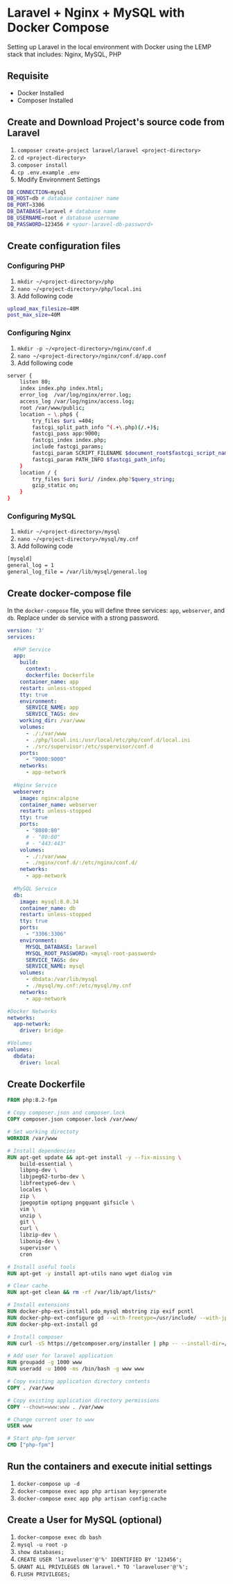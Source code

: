 # Laravel + Nginx + MySQL with Docker Compose

Setting up Laravel in the local environment with Docker using the LEMP stack that includes: Nginx, MySQL, PHP

## Requisite

- Docker Installed
- Composer Installed

## Create and Download Project's source code from Laravel 

1. ```composer create-project laravel/laravel <project-directory>```
2. ```cd <project-directory>```
3. ```composer install```
4. ```cp .env.example .env```
5. Modify Environment Settings
```sh
DB_CONNECTION=mysql
DB_HOST=db # database container name
DB_PORT=3306
DB_DATABASE=laravel # database name
DB_USERNAME=root # database username
DB_PASSWORD=123456 # <your-laravel-db-password>
```

## Create configuration files

### Configuring PHP
1. ```mkdir ~/<project-directory>/php```
2. ```nano ~/<project-directory>/php/local.ini```
3. Add following code
```sh
upload_max_filesize=40M
post_max_size=40M
```

### Configuring Nginx
1. ```mkdir -p ~/<project-directory>/nginx/conf.d```
2. ```nano ~/<project-directory>/nginx/conf.d/app.conf```
3. Add following code
```sh
server {
    listen 80;
    index index.php index.html;
    error_log  /var/log/nginx/error.log;
    access_log /var/log/nginx/access.log;
    root /var/www/public;
    location ~ \.php$ {
        try_files $uri =404;
        fastcgi_split_path_info ^(.+\.php)(/.+)$;
        fastcgi_pass app:9000;
        fastcgi_index index.php;
        include fastcgi_params;
        fastcgi_param SCRIPT_FILENAME $document_root$fastcgi_script_name;
        fastcgi_param PATH_INFO $fastcgi_path_info;
    }
    location / {
        try_files $uri $uri/ /index.php?$query_string;
        gzip_static on;
    }
}
```

### Configuring MySQL
1. ```mkdir ~/<project-directory>/mysql```
2. ```nano ~/<project-directory>/mysql/my.cnf```
3. Add following code
```sh
[mysqld]
general_log = 1
general_log_file = /var/lib/mysql/general.log
```

## Create docker-compose file
In the ```docker-compose``` file, you will define three services: ```app```, ```webserver```, and ```db```.
Replace <mysql-root-password> under ```db``` service with a strong password.

```yml
version: '3'
services:

  #PHP Service
  app:
    build:
      context: .
      dockerfile: Dockerfile
    container_name: app
    restart: unless-stopped
    tty: true
    environment:
      SERVICE_NAME: app
      SERVICE_TAGS: dev
    working_dir: /var/www
    volumes:
      - ./:/var/www
      - ./php/local.ini:/usr/local/etc/php/conf.d/local.ini
      - ./src/supervisor:/etc/supervisor/conf.d
    ports:
      - "9000:9000"
    networks:
      - app-network
    
  #Nginx Service
  webserver:
    image: nginx:alpine
    container_name: webserver
    restart: unless-stopped
    tty: true
    ports:
      - "8080:80"
      # - "80:80"
      # - "443:443"
    volumes:
      - ./:/var/www
      - ./nginx/conf.d/:/etc/nginx/conf.d/
    networks:
      - app-network
  
  #MySQL Service
  db:
    image: mysql:8.0.34
    container_name: db
    restart: unless-stopped
    tty: true
    ports:
      - "3306:3306"
    environment:
      MYSQL_DATABASE: laravel
      MYSQL_ROOT_PASSWORD: <mysql-root-password>
      SERVICE_TAGS: dev
      SERVICE_NAME: mysql
    volumes:
      - dbdata:/var/lib/mysql
      - ./mysql/my.cnf:/etc/mysql/my.cnf
    networks:
      - app-network

#Docker Networks
networks:
  app-network:
    driver: bridge

#Volumes
volumes:
  dbdata:
    driver: local

```

## Create Dockerfile

```Dockerfile
FROM php:8.2-fpm

# Copy composer.json and composer.lock
COPY composer.json composer.lock /var/www/

# Set working directoty
WORKDIR /var/www

# Install dependencies
RUN apt-get update && apt-get install -y --fix-missing \
    build-essential \
    libpng-dev \
    libjpeg62-turbo-dev \
    libfreetype6-dev \
    locales \
    zip \
    jpegoptim optipng pngquant gifsicle \
    vim \
    unzip \
    git \
    curl \
    libzip-dev \
    libonig-dev \
    supervisor \
    cron

# Install useful tools
RUN apt-get -y install apt-utils nano wget dialog vim

# Clear cache
RUN apt-get clean && rm -rf /var/lib/apt/lists/*

# Install extensions
RUN docker-php-ext-install pdo_mysql mbstring zip exif pcntl
RUN docker-php-ext-configure gd --with-freetype=/usr/include/ --with-jpeg=/usr/include/
RUN docker-php-ext-install gd

# Install composer
RUN curl -sS https://getcomposer.org/installer | php -- --install-dir=/usr/local/bin --filename=composer

# Add user for laravel application
RUN groupadd -g 1000 www
RUN useradd -u 1000 -ms /bin/bash -g www www

# Copy existing application directory contents
COPY . /var/www

# Copy existing application directory permissions
COPY --chown=www:www . /var/www

# Change current user to www
USER www

# Start php-fpm server
CMD ["php-fpm"]
```

## Run the containers and execute initial settings 
1. ```docker-compose up -d```
2. ```docker-compose exec app php artisan key:generate```
3. ```docker-compose exec app php artisan config:cache```


## Create a User for MySQL (optional)
1. ```docker-compose exec db bash```
2. ```mysql -u root -p```
3. ```show databases;```
4. ```CREATE USER 'laraveluser'@'%' IDENTIFIED BY '123456';```
5. ```GRANT ALL PRIVILEGES ON laravel.* TO 'laraveluser'@'%';```
6. ```FLUSH PRIVILEGES;```
